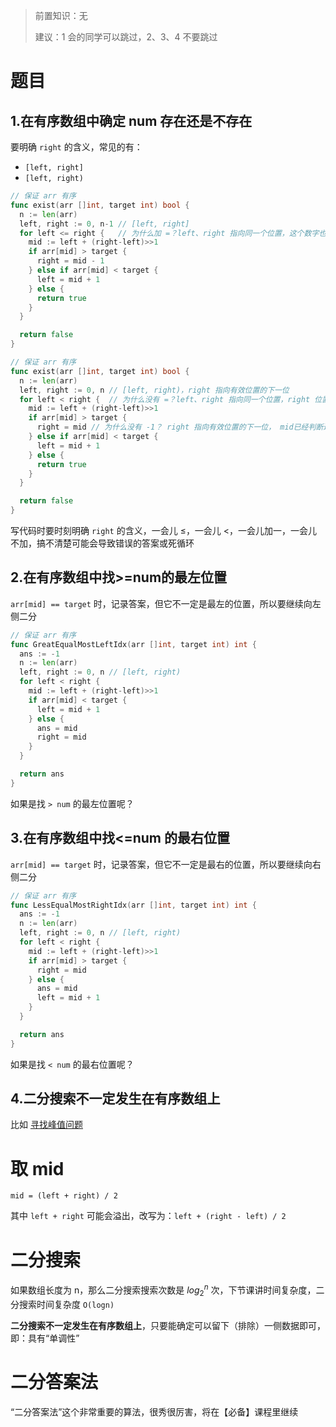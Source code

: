 >前置知识：无
>
>建议：1 会的同学可以跳过，2、3、4 不要跳过

# 题目
## 1.在有序数组中确定 num 存在还是不存在

要明确 `right` 的含义，常见的有：
- `[left, right]`
- `[left, right)`

```go
// 保证 arr 有序
func exist(arr []int, target int) bool {
  n := len(arr)
  left, right := 0, n-1 // [left, right]
  for left <= right {   // 为什么加 =？left、right 指向同一个位置，这个数字也要考虑
    mid := left + (right-left)>>1
    if arr[mid] > target {
      right = mid - 1
    } else if arr[mid] < target {
      left = mid + 1
    } else {
      return true
    }
  }

  return false
}
```

```go
// 保证 arr 有序
func exist(arr []int, target int) bool {
  n := len(arr)
  left, right := 0, n // [left, right)，right 指向有效位置的下一位
  for left < right {  // 为什么没有 =？left、right 指向同一个位置，right 位置无效，这个数字无效
    mid := left + (right-left)>>1
    if arr[mid] > target {
      right = mid // 为什么没有 -1？ right 指向有效位置的下一位， mid已经判断过了——无效
    } else if arr[mid] < target {
      left = mid + 1
    } else {
      return true
    }
  }

  return false
}
```

写代码时要时刻明确 `right` 的含义，一会儿 $\leq$，一会儿 $\lt$，一会儿加一，一会儿不加，搞不清楚可能会导致错误的答案或死循环

## 2.在有序数组中找>=num的最左位置

`arr[mid] == target` 时，记录答案，但它不一定是最左的位置，所以要继续向左侧二分

```go
// 保证 arr 有序
func GreatEqualMostLeftIdx(arr []int, target int) int {
  ans := -1
  n := len(arr)
  left, right := 0, n // [left, right)
  for left < right {
    mid := left + (right-left)>>1
    if arr[mid] < target {
      left = mid + 1
    } else {
      ans = mid
      right = mid
    }
  }

  return ans
}
```

如果是找 `> num` 的最左位置呢？

## 3.在有序数组中找<=num 的最右位置

`arr[mid] == target` 时，记录答案，但它不一定是最右的位置，所以要继续向右侧二分

```go
// 保证 arr 有序
func LessEqualMostRightIdx(arr []int, target int) int {
  ans := -1
  n := len(arr)
  left, right := 0, n // [left, right)
  for left < right {
    mid := left + (right-left)>>1
    if arr[mid] > target {
      right = mid
    } else {
      ans = mid
      left = mid + 1
    }
  }

  return ans
}
```

如果是找 `< num` 的最右位置呢？

## 4.二分搜索不一定发生在有序数组上

比如 [寻找峰值问题](https://leetcode.cn/problems/find-peak-element/description/)

# 取 mid

`mid = (left + right) / 2`

其中 `left + right` 可能会溢出，改写为：`left + (right - left) / 2`

# 二分搜索

如果数组长度为 n，那么二分搜索搜索次数是 $log_2^n$ 次，下节课讲时间复杂度，二分搜索时间复杂度  `O(logn)`

**二分搜索不一定发生在有序数组上**，只要能确定可以留下（排除）一侧数据即可，即：具有“单调性”

# 二分答案法

“二分答案法”这个非常重要的算法，很秀很厉害，将在【必备】课程里继续
